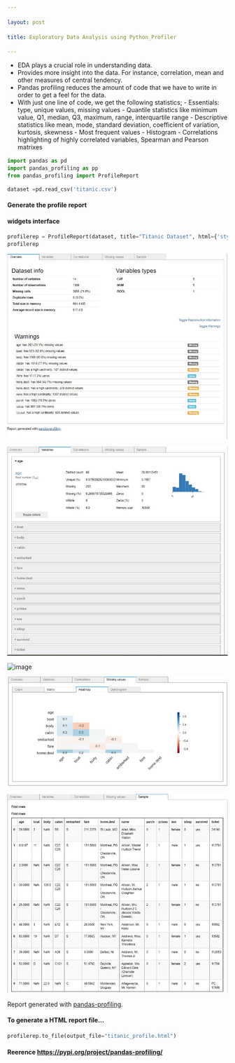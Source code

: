 ```yaml
---

layout: post

title: Exploratory Data Analysis using Python_Profiler

---
```


- EDA plays a crucial role in understanding data.
- Provides more insight into the data. For instance, correlation, mean and other measures of central tendency.
- Pandas profiling reduces the amount of code that we have to write in order to get a feel for the data.
- With just one line of code, we get the following statistics;
      - Essentials: type, unique values, missing values
      - Quantile statistics like minimum value, Q1, median, Q3, maximum, range, interquartile range
      - Descriptive statistics like mean, mode, standard deviation, coefficient of variation, kurtosis, skewness
      - Most frequent values
      - Histogram
      - Correlations highlighting of highly correlated variables, Spearman and Pearson matrixes      


```python
import pandas as pd
import pandas_profiling as pp
from pandas_profiling import ProfileReport
```


```python
dataset =pd.read_csv('titanic.csv')
```

#### Generate the profile report 
#### widgets interface


```python
profilerep = ProfileReport(dataset, title="Titanic Dataset", html={'style': {'full_width': True}})
profilerep
```

![image](/assets/images/overview.jpg)

![image](/assets/images/features.jpg)

![image](/assets/images/correlations.jpg)

![image](/assets/images/missing.jpg)

![image](/assets/images/sample.jpg)


Report generated with <a href="https://github.com/pandas-profiling/pandas-profiling">pandas-profiling</a>.


#### To generate a HTML report file...


```python
profilerep.to_file(output_file="titanic_profile.html")
```

#### Reerence  https://pypi.org/project/pandas-profiling/


```python

```
